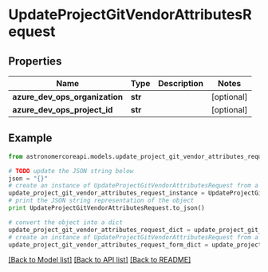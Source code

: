 # UpdateProjectGitVendorAttributesRequest


## Properties
Name | Type | Description | Notes
------------ | ------------- | ------------- | -------------
**azure_dev_ops_organization** | **str** |  | [optional] 
**azure_dev_ops_project_id** | **str** |  | [optional] 

## Example

```python
from astronomercoreapi.models.update_project_git_vendor_attributes_request import UpdateProjectGitVendorAttributesRequest

# TODO update the JSON string below
json = "{}"
# create an instance of UpdateProjectGitVendorAttributesRequest from a JSON string
update_project_git_vendor_attributes_request_instance = UpdateProjectGitVendorAttributesRequest.from_json(json)
# print the JSON string representation of the object
print UpdateProjectGitVendorAttributesRequest.to_json()

# convert the object into a dict
update_project_git_vendor_attributes_request_dict = update_project_git_vendor_attributes_request_instance.to_dict()
# create an instance of UpdateProjectGitVendorAttributesRequest from a dict
update_project_git_vendor_attributes_request_form_dict = update_project_git_vendor_attributes_request.from_dict(update_project_git_vendor_attributes_request_dict)
```
[[Back to Model list]](../README.md#documentation-for-models) [[Back to API list]](../README.md#documentation-for-api-endpoints) [[Back to README]](../README.md)


